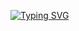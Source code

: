<a href="https://git.io/typing-svg"><img src="https://readme-typing-svg.demolab.com?font=Fira+Code&pause=1000&color=7F8EB8&background=06060600&center=verdadeiro&vCenter=falso&repeat=verdadeiro&width=435&lines=Ol%C3%A1+!!+Eu+sou+Rafael+Aguiar...;Estudante+de+desenvolvimento+web;Seja+Bem+vindo+ao+meu+perfil" alt="Typing SVG" /></a>
